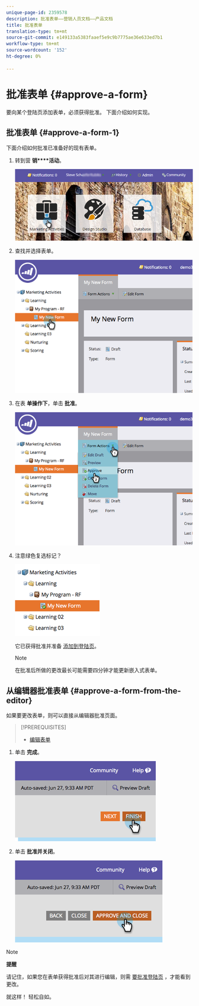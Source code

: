 ```yaml
---
unique-page-id: 2359578
description: 批准表单——营销人员文档——产品文档
title: 批准表单
translation-type: tm+mt
source-git-commit: e149133a5383faaef5e9c9b7775ae36e633ed7b1
workflow-type: tm+mt
source-wordcount: '152'
ht-degree: 0%

---
```



# 批准表单 {#approve-a-form}

要向某个登陆页添加表单，必须获得批准。 下面介绍如何实现。

## 批准表单 {#approve-a-form-1}

下面介绍如何批准已准备好的现有表单。

1. 转到营 **销****活动**。

   ![](assets/login-marketing-activities-7.png)

1. 查找并选择表单。

   ![](assets/image2014-9-15-17-3a49-3a40.png)

1. 在表 **单操作下**，单击 **批准**。

   ![](assets/image2014-9-15-17-3a49-3a47.png)

1. 注意绿色复选标记？

   ![](assets/image2014-9-15-17-3a50-3a2.png)

   它已获得批准并准备 [添加到登陆页](../../../../product-docs/demand-generation/landing-pages/understanding-landing-pages/approve-unapprove-or-delete-a-landing-page.md)。

   >[!NOTE]
   >
   >在批准后所做的更改最长可能需要四分钟才能更新嵌入式表单。

## 从编辑器批准表单 {#approve-a-form-from-the-editor}

如果要更改表单，则可以直接从编辑器批准页面。

>[!PREREQUISITES]
>
>* [编辑表单](../../../../product-docs/demand-generation/forms/form-actions/edit-a-form.md)

>



1. 单击 **完成**。

   ![](assets/image2014-9-15-17-3a51-3a43.png)

1. 单击 **批准并关闭**。

   ![](assets/image2014-9-15-17-3a52-3a1.png)

>[!NOTE]
>
>**提醒**
>
>请记住，如果您在表单获得批准后对其进行编辑，则需 [要批准登陆页](../../../../product-docs/demand-generation/landing-pages/understanding-landing-pages/approve-unapprove-or-delete-a-landing-page.md) ，才能看到更改。

就这样！ 轻松自如。